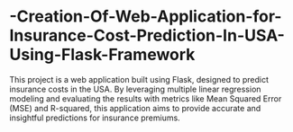 # -Creation-Of-Web-Application-for-Insurance-Cost-Prediction-In-USA-Using-Flask-Framework
This project is a web application built using Flask, designed to predict insurance costs in the USA. By leveraging multiple linear regression modeling and evaluating the results with metrics like Mean Squared Error (MSE) and R-squared, this application aims to provide accurate and insightful predictions for insurance premiums.

